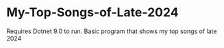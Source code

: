 # My-Top-Songs-of-Late-2024
Requires Dotnet 9.0 to run. Basic program that shows my top songs of late 2024
